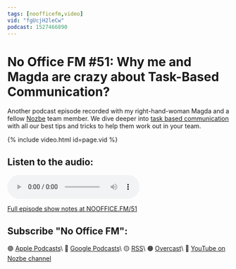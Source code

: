 ```yaml
---
tags: [noofficefm,video]
vid: "fgUcjH2leCw"
podcast: 1527466890
---
```


# No Office FM #51: Why me and Magda are crazy about Task-Based Communication?

Another podcast episode recorded with my right-hand-woman Magda and a fellow [Nozbe][n] team member. We dive deeper into [task based communication](/task/) with all our best tips and tricks to help them work out in your team.

{% include video.html id=page.vid %}

<!--More-->

## Listen to the audio:

<audio controls>
<source src="https://media.transistor.fm/eff43bca/9115df07.mp3" type="audio/mpeg">
</audio>



[Full episode show notes at NOOFFICE.FM/51](https://nooffice.fm/51)

## Subscribe "No Office FM":

🟣 [Apple Podcasts](https://podcasts.apple.com/podcast/no-office/id1527466890)\\
🔵 [Google Podcasts](https://podcasts.google.com/feed/aHR0cHM6Ly9mZWVkcy50cmFuc2lzdG9yLmZtL25vb2ZmaWNl)\\
🟡 [RSS](https://nozbe.com/nooffice.rss)\\
🟠 [Overcast](https://overcast.fm/itunes1527466890/no-office)\\
🔴 [YouTube on Nozbe channel](https://youtube.com/NozbeCom)

<!--podcast: 1527466890-->

[n]: https://michael.gratis/nozbe
[np]: https://michael.gratis/nozbepersonal